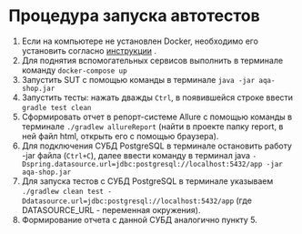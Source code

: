 # Процедура запуска автотестов

1. Если на компьютере не установлен Docker, необходимо его установить согласно [инструкции](https://github.com/netology-code/aqa-homeworks/blob/b5e33552ddae8429b7be2260d00a7bdb48c21f35/docker/installation.md) .
2. Для поднятия вспомогательных сервисов выполнить в терминале команду `docker-compose up`
3. Запустить SUT с помощью команды в терминале `java -jar aqa-shop.jar` 
4. Запустить тесты: нажать дважды `Ctrl`, в появившейся строке ввести `gradle test clean`
5. Сформировать отчет в репорт-системе Allure с помощью команды в терминале `./gradlew allureReport` (найти в проекте папку report, в ней файл html, открыть его с помощью браузера).
6. Для подключения СУБД PostgreSQL в терминале остановить работу -jar файла (`Ctrl+C`), далее ввести команду в терминал java `-Dspring.datasource.url=jdbc:postgresql://localhost:5432/app -jar aqa-shop.jar` 
7. Для запуска тестов с СУБД PostgreSQL в терминале указываем `./gradlew clean test -Ddatasource.url=jdbc:postgresql://localhost:5432/app` (где DATASOURCE_URL - переменная окружения).
8. Формирование отчета с данной СУБД аналогично пункту 5.
